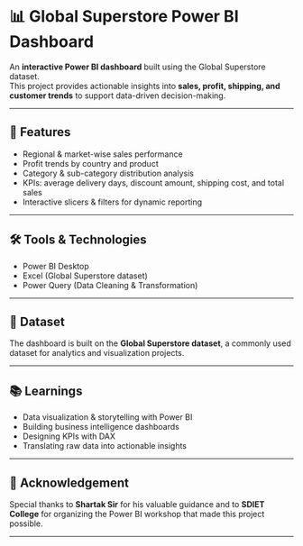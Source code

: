 # 📊 Global Superstore Power BI Dashboard  

An **interactive Power BI dashboard** built using the Global Superstore dataset.  
This project provides actionable insights into **sales, profit, shipping, and customer trends** to support data-driven decision-making.  

---

## 🚀 Features  
- Regional & market-wise sales performance  
- Profit trends by country and product  
- Category & sub-category distribution analysis  
- KPIs: average delivery days, discount amount, shipping cost, and total sales  
- Interactive slicers & filters for dynamic reporting  

---

## 🛠 Tools & Technologies  
- Power BI Desktop  
- Excel (Global Superstore dataset)  
- Power Query (Data Cleaning & Transformation)  

---

## 📂 Dataset  
The dashboard is built on the **Global Superstore dataset**, a commonly used dataset for analytics and visualization projects.  

---

## 📚 Learnings  
- Data visualization & storytelling with Power BI  
- Building business intelligence dashboards  
- Designing KPIs with DAX  
- Translating raw data into actionable insights  

---

## 🙏 Acknowledgement  
Special thanks to **Shartak Sir** for his valuable guidance and to **SDIET College** for organizing the Power BI workshop that made this project possible.  

---


